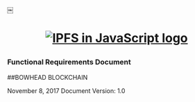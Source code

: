 ￼<h1 align="center">
  <a href="ipfs.io">
    <img src="" alt="IPFS in JavaScript logo" />
  </a>
</h1>

<h3>Functional Requirements Document</h3>

##BOWHEAD BLOCKCHAIN

November 8, 2017 Document Version: 1.0
